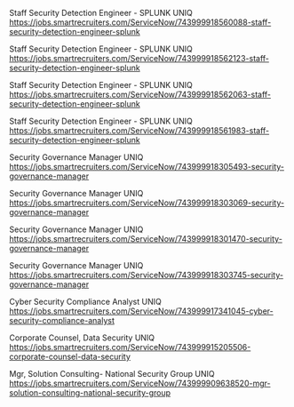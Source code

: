Staff Security Detection Engineer - SPLUNK UNIQ https://jobs.smartrecruiters.com/ServiceNow/743999918560088-staff-security-detection-engineer-splunk

Staff Security Detection Engineer - SPLUNK UNIQ https://jobs.smartrecruiters.com/ServiceNow/743999918562123-staff-security-detection-engineer-splunk

Staff Security Detection Engineer - SPLUNK UNIQ https://jobs.smartrecruiters.com/ServiceNow/743999918562063-staff-security-detection-engineer-splunk

Staff Security Detection Engineer - SPLUNK UNIQ https://jobs.smartrecruiters.com/ServiceNow/743999918561983-staff-security-detection-engineer-splunk

Security Governance Manager UNIQ https://jobs.smartrecruiters.com/ServiceNow/743999918305493-security-governance-manager

Security Governance Manager UNIQ https://jobs.smartrecruiters.com/ServiceNow/743999918303069-security-governance-manager

Security Governance Manager UNIQ https://jobs.smartrecruiters.com/ServiceNow/743999918301470-security-governance-manager

Security Governance Manager UNIQ https://jobs.smartrecruiters.com/ServiceNow/743999918303745-security-governance-manager

Cyber Security Compliance Analyst UNIQ https://jobs.smartrecruiters.com/ServiceNow/743999917341045-cyber-security-compliance-analyst

Corporate Counsel, Data Security UNIQ https://jobs.smartrecruiters.com/ServiceNow/743999915205506-corporate-counsel-data-security

Mgr, Solution Consulting- National Security Group UNIQ https://jobs.smartrecruiters.com/ServiceNow/743999909638520-mgr-solution-consulting-national-security-group

